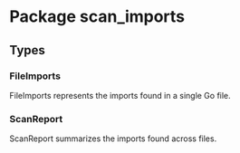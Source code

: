 # Package scan_imports

## Types

### FileImports

FileImports represents the imports found in a single Go file.


### ScanReport

ScanReport summarizes the imports found across files.



